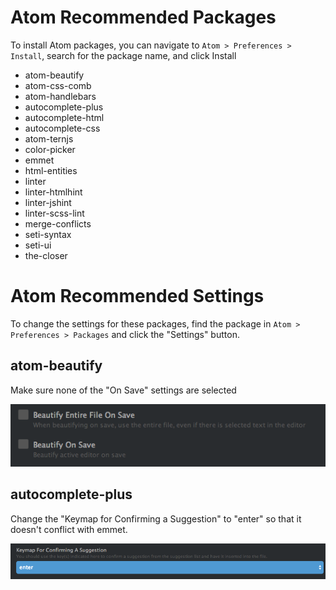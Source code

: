 # Atom Recommended Packages
To install Atom packages, you can navigate to `Atom > Preferences > Install`,
search for the package name, and click Install

- atom-beautify
- atom-css-comb
- atom-handlebars
- autocomplete-plus
- autocomplete-html
- autocomplete-css
- atom-ternjs
- color-picker
- emmet
- html-entities
- linter
- linter-htmlhint
- linter-jshint
- linter-scss-lint
- merge-conflicts
- seti-syntax
- seti-ui
- the-closer

# Atom Recommended Settings

To change the settings for these packages, find the package in `Atom >
Preferences > Packages` and click the "Settings" button.

## atom-beautify
Make sure none of the "On Save" settings are selected

![](../../files/atom/beautify.png)

## autocomplete-plus
Change the "Keymap for Confirming a Suggestion" to "enter" so that it doesn't
conflict with emmet.

![](../../files/atom/autocomplete.png)
